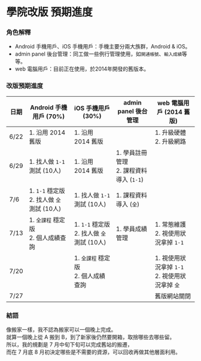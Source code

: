 # 學院改版 預期進度

### 角色解釋
* Android 手機用戶、iOS 手機用戶：手機主要分兩大族群，Android & iOS。
* admin panel 後台管理：同工做一些例行管理使用，如`開通帳號`、`輸入成績`等等。
* web 電腦用戶：目前正在使用，於2014年開發的舊版本。

### 改版預期進度
|日期|Android 手機用戶 (70%)|iOS 手機用戶 (30%)|admin panel 後台管理|web 電腦用戶 (2014 舊版)|
|--|--|--|--|--|
6/22|1. 沿用 2014 舊版|1. 沿用 2014 舊版||1. 升級硬體<br>2. 升級網路
6/29|1. 找人做 `1-1` 測試 (10人)|1. 沿用 2014 舊版|1. 學員註冊管理<br>2. 課程資料導入 (`1-1`)|
7/6|1. `1-1` 穩定版<br>2. 找人做 `全` 測試 (10人)|1. 找人做 `1-1` 測試 (10人)|1. 課程資料導入 (`全`)|
7/13|1. `全課程` 穩定版<br>2. 個人成績查詢|1. `1-1` 穩定版<br>2. 找人做 `全` 測試 (10人)|1. 學員成績管理|1. 常態維護<br>2. 視使用狀況拿掉 `1-1`
7/20||1. `全課程` 穩定版<br>2. 個人成績查詢||1. 視使用狀況拿掉 `1-1`<br>2. 視使用狀況拿掉 `全`
7/27||||舊版網站關閉

### 結語
像搬家一樣，我不認為搬家可以一個晚上完成。  
就算一個晚上從 A 搬到 B，到了新家後仍然要開箱，取捨哪些去哪些留。  
所以，我的規劃是 7 月中旬下旬可以完成舊站的搬遷，  
而在 7 月底 8 月初決定哪些是不需要的資源，可以回收再做其他層面利用。
